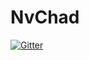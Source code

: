 # NvChad

[![Gitter](https://badges.gitter.im/NvChad/support.svg)](https://gitter.im/NvChad/support?utm_source=badge&utm_medium=badge&utm_campaign=pr-badge&utm_content=badge)